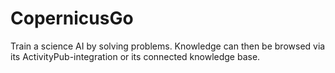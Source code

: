 # CopernicusGo

Train a science AI by solving problems. Knowledge can then be browsed via its ActivityPub-integration or its connected knowledge base.